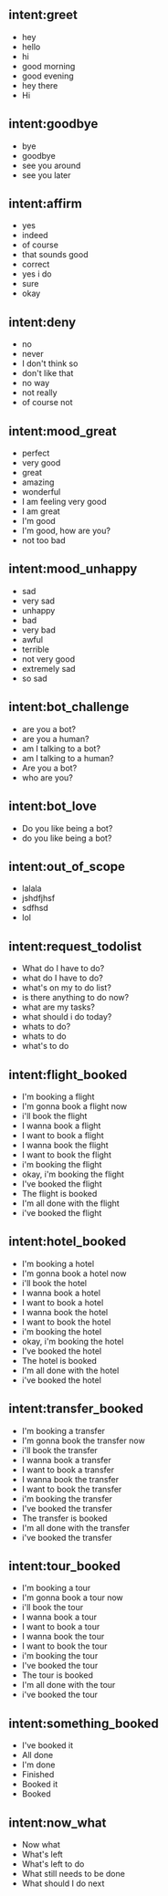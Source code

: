 ## intent:greet
- hey
- hello
- hi
- good morning
- good evening
- hey there
- Hi

## intent:goodbye
- bye
- goodbye
- see you around
- see you later

## intent:affirm
- yes
- indeed
- of course
- that sounds good
- correct
- yes i do
- sure
- okay

## intent:deny
- no
- never
- I don't think so
- don't like that
- no way
- not really
- of course not

## intent:mood_great
- perfect
- very good
- great
- amazing
- wonderful
- I am feeling very good
- I am great
- I'm good
- I'm good, how are you?
- not too bad

## intent:mood_unhappy
- sad
- very sad
- unhappy
- bad
- very bad
- awful
- terrible
- not very good
- extremely sad
- so sad

## intent:bot_challenge
- are you a bot?
- are you a human?
- am I talking to a bot?
- am I talking to a human?
- Are you a bot?
- who are you?

## intent:bot_love
- Do you like being a bot?
- do you like being a bot?

## intent:out_of_scope
- lalala
- jshdfjhsf
- sdfhsd
- lol

## intent:request_todolist
- What do I have to do?
- what do I have to do?
- what's on my to do list?
- is there anything to do now?
- what are my tasks?
- what should i do today?
- whats to do?
- whats to do
- what's to do

## intent:flight_booked
- I'm booking a flight
- I'm gonna book a flight now
- i'll book the flight
- I wanna book a flight
- I want to book a flight
- I wanna book the flight
- I want to book the flight
- i'm booking the flight
- okay, i'm booking the flight
- I've booked the flight
- The flight is booked
- I'm all done with the flight
- i've booked the flight

## intent:hotel_booked
- I'm booking a hotel
- I'm gonna book a hotel now
- i'll book the hotel
- I wanna book a hotel
- I want to book a hotel
- I wanna book the hotel
- I want to book the hotel
- i'm booking the hotel
- okay, i'm booking the hotel
- I've booked the hotel
- The hotel is booked
- I'm all done with the hotel
- i've booked the hotel

## intent:transfer_booked
- I'm booking a transfer
- I'm gonna book the transfer now
- i'll book the transfer
- I wanna book a transfer
- I want to book a transfer
- I wanna book the transfer
- I want to book the transfer
- i'm booking the transfer
- I've booked the transfer
- The transfer is booked
- I'm all done with the transfer
- i've booked the transfer

## intent:tour_booked
- I'm booking a tour
- I'm gonna book a tour now
- i'll book the tour
- I wanna book a tour
- I want to book a tour
- I wanna book the tour
- I want to book the tour
- i'm booking the tour
- I've booked the tour
- The tour is booked
- I'm all done with the tour
- i've booked the tour

## intent:something_booked
- I've booked it
- All done
- I'm done
- Finished
- Booked it
- Booked

## intent:now_what
- Now what
- What's left
- What's left to do
- What still needs to be done
- What should I do next

